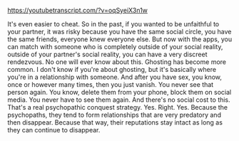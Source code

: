 https://youtubetranscript.com/?v=oqSyeiX3n1w

 It's even easier to cheat. So in the past, if you wanted to be unfaithful to your partner, it was risky because you have the same social circle, you have the same friends, everyone knew everyone else. But now with the apps, you can match with someone who is completely outside of your social reality, outside of your partner's social reality, you can have a very discreet rendezvous. No one will ever know about this. Ghosting has become more common. I don't know if you're about ghosting, but it's basically where you're in a relationship with someone. And after you have sex, you know, once or however many times, then you just vanish. You never see that person again. You know, delete them from your phone, block them on social media. You never have to see them again. And there's no social cost to this. That's a real psychopathic conquest strategy. Yes. Right. Yes. Because the psychopaths, they tend to form relationships that are very predatory and then disappear. Because that way, their reputations stay intact as long as they can continue to disappear.